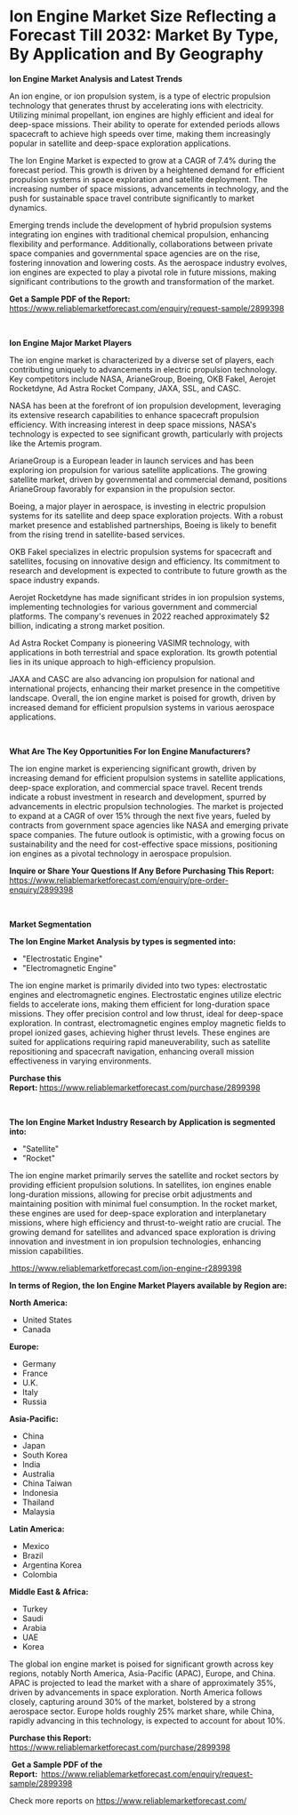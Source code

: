 <p><h1>Ion Engine Market Size Reflecting a Forecast Till 2032: Market By Type, By Application and By Geography</h1></p><p><strong>Ion Engine Market Analysis and Latest Trends</strong></p>
<p><p>An ion engine, or ion propulsion system, is a type of electric propulsion technology that generates thrust by accelerating ions with electricity. Utilizing minimal propellant, ion engines are highly efficient and ideal for deep-space missions. Their ability to operate for extended periods allows spacecraft to achieve high speeds over time, making them increasingly popular in satellite and deep-space exploration applications.</p><p>The Ion Engine Market is expected to grow at a CAGR of 7.4% during the forecast period. This growth is driven by a heightened demand for efficient propulsion systems in space exploration and satellite deployment. The increasing number of space missions, advancements in technology, and the push for sustainable space travel contribute significantly to market dynamics. </p><p>Emerging trends include the development of hybrid propulsion systems integrating ion engines with traditional chemical propulsion, enhancing flexibility and performance. Additionally, collaborations between private space companies and governmental space agencies are on the rise, fostering innovation and lowering costs. As the aerospace industry evolves, ion engines are expected to play a pivotal role in future missions, making significant contributions to the growth and transformation of the market.</p></p>
<p><strong>Get a Sample PDF of the Report:&nbsp;</strong> <a href="https://www.reliablemarketforecast.com/enquiry/request-sample/2899398?utm_campaign=3197&utm_medium=2&utm_source=Github&utm_content=ia&utm_term=15032025&utm_id=ion-engine">https://www.reliablemarketforecast.com/enquiry/request-sample/2899398</a></p>
<p>&nbsp;</p>
<p><strong>Ion Engine Major Market Players</strong></p>
<p><p>The ion engine market is characterized by a diverse set of players, each contributing uniquely to advancements in electric propulsion technology. Key competitors include NASA, ArianeGroup, Boeing, OKB Fakel, Aerojet Rocketdyne, Ad Astra Rocket Company, JAXA, SSL, and CASC.</p><p>NASA has been at the forefront of ion propulsion development, leveraging its extensive research capabilities to enhance spacecraft propulsion efficiency. With increasing interest in deep space missions, NASA's technology is expected to see significant growth, particularly with projects like the Artemis program.</p><p>ArianeGroup is a European leader in launch services and has been exploring ion propulsion for various satellite applications. The growing satellite market, driven by governmental and commercial demand, positions ArianeGroup favorably for expansion in the propulsion sector.</p><p>Boeing, a major player in aerospace, is investing in electric propulsion systems for its satellite and deep space exploration projects. With a robust market presence and established partnerships, Boeing is likely to benefit from the rising trend in satellite-based services.</p><p>OKB Fakel specializes in electric propulsion systems for spacecraft and satellites, focusing on innovative design and efficiency. Its commitment to research and development is expected to contribute to future growth as the space industry expands.</p><p>Aerojet Rocketdyne has made significant strides in ion propulsion systems, implementing technologies for various government and commercial platforms. The company's revenues in 2022 reached approximately $2 billion, indicating a strong market position.</p><p>Ad Astra Rocket Company is pioneering VASIMR technology, with applications in both terrestrial and space exploration. Its growth potential lies in its unique approach to high-efficiency propulsion.</p><p>JAXA and CASC are also advancing ion propulsion for national and international projects, enhancing their market presence in the competitive landscape. Overall, the ion engine market is poised for growth, driven by increased demand for efficient propulsion systems in various aerospace applications.</p></p>
<p>&nbsp;</p>
<p><strong>What Are The Key Opportunities For Ion Engine Manufacturers?</strong></p>
<p><p>The ion engine market is experiencing significant growth, driven by increasing demand for efficient propulsion systems in satellite applications, deep-space exploration, and commercial space travel. Recent trends indicate a robust investment in research and development, spurred by advancements in electric propulsion technologies. The market is projected to expand at a CAGR of over 15% through the next five years, fueled by contracts from government space agencies like NASA and emerging private space companies. The future outlook is optimistic, with a growing focus on sustainability and the need for cost-effective space missions, positioning ion engines as a pivotal technology in aerospace propulsion.</p></p>
<p><strong>Inquire or Share Your Questions If Any Before Purchasing This Report:</strong> <a href="https://www.reliablemarketforecast.com/enquiry/pre-order-enquiry/2899398?utm_campaign=3197&utm_medium=2&utm_source=Github&utm_content=ia&utm_term=15032025&utm_id=ion-engine">https://www.reliablemarketforecast.com/enquiry/pre-order-enquiry/2899398</a></p>
<p>&nbsp;</p>
<p><strong>Market Segmentation</strong></p>
<p><strong>The Ion Engine Market Analysis by types is segmented into:</strong></p>
<p><ul><li>"Electrostatic Engine"</li><li>"Electromagnetic Engine"</li></ul></p>
<p><p>The ion engine market is primarily divided into two types: electrostatic engines and electromagnetic engines. Electrostatic engines utilize electric fields to accelerate ions, making them efficient for long-duration space missions. They offer precision control and low thrust, ideal for deep-space exploration. In contrast, electromagnetic engines employ magnetic fields to propel ionized gases, achieving higher thrust levels. These engines are suited for applications requiring rapid maneuverability, such as satellite repositioning and spacecraft navigation, enhancing overall mission effectiveness in varying environments.</p></p>
<p><strong>Purchase this Report:&nbsp;</strong><a href="https://www.reliablemarketforecast.com/purchase/2899398?utm_campaign=3197&utm_medium=2&utm_source=Github&utm_content=ia&utm_term=15032025&utm_id=ion-engine">https://www.reliablemarketforecast.com/purchase/2899398</a></p>
<p>&nbsp;</p>
<p><strong>The Ion Engine Market Industry Research by Application is segmented into:</strong></p>
<p><ul><li>"Satellite"</li><li>"Rocket"</li></ul></p>
<p><p>The ion engine market primarily serves the satellite and rocket sectors by providing efficient propulsion solutions. In satellites, ion engines enable long-duration missions, allowing for precise orbit adjustments and maintaining position with minimal fuel consumption. In the rocket market, these engines are used for deep-space exploration and interplanetary missions, where high efficiency and thrust-to-weight ratio are crucial. The growing demand for satellites and advanced space exploration is driving innovation and investment in ion propulsion technologies, enhancing mission capabilities.</p></p>
<p><a href="https://www.reliablemarketforecast.com/ion-engine-r2899398?utm_campaign=3197&utm_medium=2&utm_source=Github&utm_content=ia&utm_term=15032025&utm_id=ion-engine">&nbsp;https://www.reliablemarketforecast.com/ion-engine-r2899398</a></p>
<p><strong>In terms of Region, the Ion Engine Market Players available by Region are:</strong></p>
<p>
    <p> <strong> North America: </strong>
        <ul>
            <li>United States</li>
            <li>Canada</li>
        </ul>
        </p> 
    <p> <strong> Europe: </strong>
        <ul>
            <li>Germany</li>
            <li>France</li>
            <li>U.K.</li>
            <li>Italy</li>
            <li>Russia</li>
        </ul>
        </p> 
    <p> <strong> Asia-Pacific: </strong>
        <ul>
            <li>China</li>
            <li>Japan</li>
            <li>South Korea</li>
            <li>India</li>
            <li>Australia</li>
            <li>China Taiwan</li>
            <li>Indonesia</li>
            <li>Thailand</li>
            <li>Malaysia</li>
        </ul>
        </p> 
    <p> <strong> Latin America: </strong>
        <ul>
            <li>Mexico</li>
            <li>Brazil</li>
            <li>Argentina Korea</li>
            <li>Colombia</li>
        </ul>
        </p> 
    <p> <strong> Middle East & Africa: </strong>
        <ul>
            <li>Turkey</li>
            <li>Saudi</li>
            <li>Arabia</li>
            <li>UAE</li>
            <li>Korea</li>
        </ul>
    </p>
    </p>
<p><p>The global ion engine market is poised for significant growth across key regions, notably North America, Asia-Pacific (APAC), Europe, and China. APAC is projected to lead the market with a share of approximately 35%, driven by advancements in space exploration. North America follows closely, capturing around 30% of the market, bolstered by a strong aerospace sector. Europe holds roughly 25% market share, while China, rapidly advancing in this technology, is expected to account for about 10%.</p></p>
<p><strong>Purchase this Report: </strong><a href="https://www.reliablemarketforecast.com/purchase/2899398?utm_campaign=3197&utm_medium=2&utm_source=Github&utm_content=ia&utm_term=15032025&utm_id=ion-engine">https://www.reliablemarketforecast.com/purchase/2899398</a></p>
<p>&nbsp;<strong>Get a Sample PDF of the Report:&nbsp;&nbsp;</strong><a href="https://www.reliablemarketforecast.com/enquiry/request-sample/2899398?utm_campaign=3197&utm_medium=2&utm_source=Github&utm_content=ia&utm_term=15032025&utm_id=ion-engine">https://www.reliablemarketforecast.com/enquiry/request-sample/2899398</a></p>
<p><strong></strong></p>
<p>Check more reports on <a href="https://www.reliablemarketforecast.com/?utm_campaign=3197&utm_medium=2&utm_source=Github&utm_content=ia&utm_term=15032025&utm_id=ion-engine">https://www.reliablemarketforecast.com/</a></p>